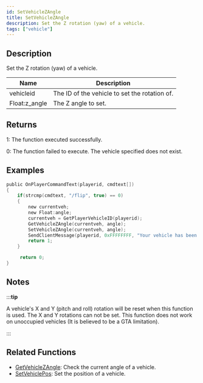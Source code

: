 ```yaml
---
id: SetVehicleZAngle
title: SetVehicleZAngle
description: Set the Z rotation (yaw) of a vehicle.
tags: ["vehicle"]
---
```


## Description

Set the Z rotation (yaw) of a vehicle.

| Name          | Description                                   |
| ------------- | --------------------------------------------- |
| vehicleid     | The ID of the vehicle to set the rotation of. |
| Float:z_angle | The Z angle to set.                           |

## Returns

1: The function executed successfully.

0: The function failed to execute. The vehicle specified does not exist.

## Examples

```c
public OnPlayerCommandText(playerid, cmdtext[])
{
    if(strcmp(cmdtext, "/flip", true) == 0)
    {
        new currentveh;
        new Float:angle;
        currentveh = GetPlayerVehicleID(playerid);
        GetVehicleZAngle(currentveh, angle);
        SetVehicleZAngle(currentveh, angle);
        SendClientMessage(playerid, 0xFFFFFFFF, "Your vehicle has been flipped.");
        return 1;
    }

     return 0;
}
```

## Notes

:::**tip**

A vehicle's X and Y (pitch and roll) rotation will be reset when this function is used. The X and Y rotations can not be set.
This function does not work on unoccupied vehicles (It is believed to be a GTA limitation).

:::

## Related Functions

- [GetVehicleZAngle](GetVehicleZAngle.md): Check the current angle of a vehicle.
- [SetVehiclePos](SetVehiclePos.md): Set the position of a vehicle.
